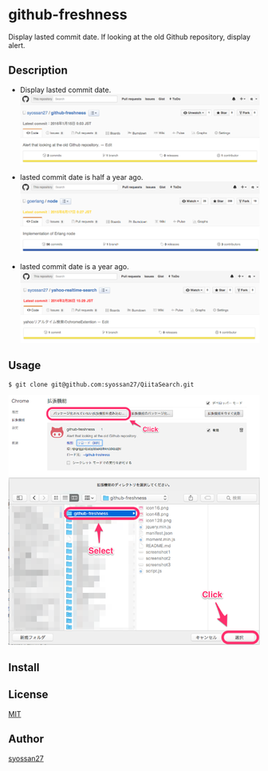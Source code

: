 # github-freshness

Display lasted commit date.
If looking at the old Github repository, display alert.

## Description

- Display lasted commit date.
![instruction](screenshot1.png)

- lasted commit date is half a year ago.
![instruction](screenshot2.png)

- lasted commit date is a year ago.
![instruction](screenshot3.png)

## Usage

````
$ git clone git@github.com:syossan27/QiitaSearch.git
````

![instruction](usage1.png)
![instruction](usage2.png)

## Install

## License

[MIT](http://opensource.org/licenses/mit-license.php)

## Author

[syossan27](https://github.com/syossan27)
